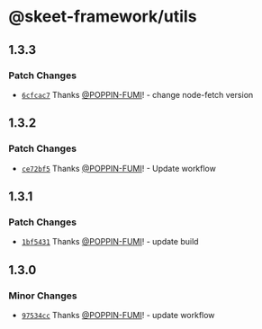 # @skeet-framework/utils

## 1.3.3

### Patch Changes

- [`6cfcac7`](https://github.com/elsoul/skeet/commit/6cfcac72a5af8641234dfc35c4c5ea546dc54c6b) Thanks [@POPPIN-FUMI](https://github.com/POPPIN-FUMI)! - change node-fetch version

## 1.3.2

### Patch Changes

- [`ce72bf5`](https://github.com/elsoul/skeet/commit/ce72bf536cf32fe02bd33b9abbf5d28148a8417c) Thanks [@POPPIN-FUMI](https://github.com/POPPIN-FUMI)! - Update workflow

## 1.3.1

### Patch Changes

- [`1bf5431`](https://github.com/elsoul/skeet/commit/1bf5431e4ec44de7750309376caefade39cc4bb0) Thanks [@POPPIN-FUMI](https://github.com/POPPIN-FUMI)! - update build

## 1.3.0

### Minor Changes

- [`97534cc`](https://github.com/elsoul/skeet/commit/97534cc8bc043b76bd9d4708a5c1cb1af5f90811) Thanks [@POPPIN-FUMI](https://github.com/POPPIN-FUMI)! - update workflow
